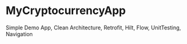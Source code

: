 # MyCryptocurrencyApp
Simple Demo App, Clean Architecture, Retrofit, Hilt, Flow, UnitTesting, Navigation
